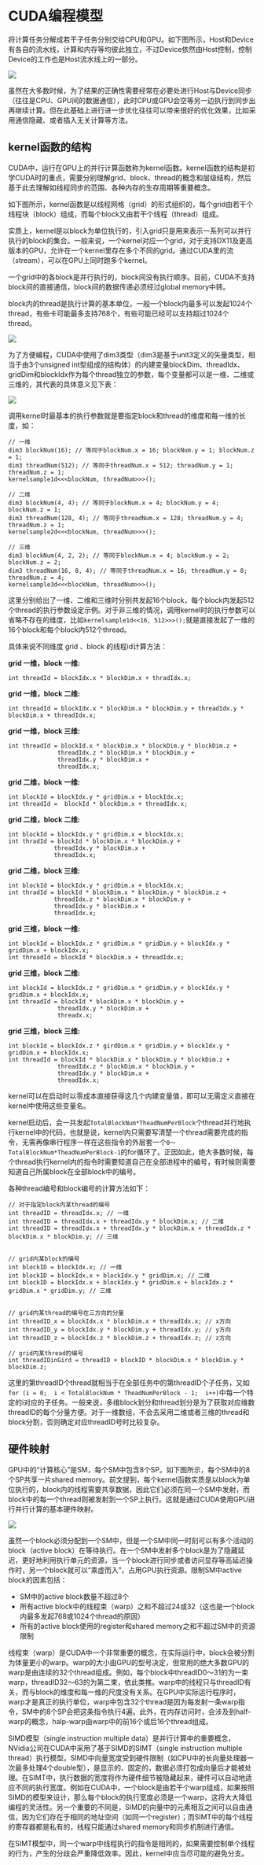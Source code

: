# CUDA编程模型

将计算任务分解成若干子任务分别交给CPU和GPU。如下图所示，Host和Device有各自的流水线，计算和内存等均彼此独立，不过Device依然由Host控制，控制Device的工作也是Host流水线上的一部分。

![](../img/host_device.png)

虽然在大多数时候，为了结果的正确性需要经常在必要处进行Host与Device同步（往往是CPU、GPU间的数据通信），此时CPU或GPU会空等另一边执行到同步出再继续计算。但在此基础上进行进一步优化往往可以带来很好的优化效果，比如采用通信隐藏、或者插入无关计算等方法。

## kernel函数的结构

CUDA中，运行在GPU上的并行计算函数称为kernel函数。kernel函数的结构是初学CUDA时的重点，需要分别理解grid、block、thread的概念和层级结构，然后基于此去理解如线程同步的范围、各种内存的生存周期等重要概念。

如下图所示，kernel函数是以线程网格（grid）的形式组织的，每个grid由若干个线程块（block）组成，而每个block又由若干个线程（thread）组成。

实质上，kernel是以block为单位执行的，引入grid只是用来表示一系列可以并行执行的block的集合。一般来说，一个kernel对应一个grid，对于支持DX11及更高版本的GPU，允许在一个kernel里存在多个不同的grid。通过CUDA里的流（stream），可以在GPU上同时跑多个kernel。

一个grid中的各block是并行执行的，block间没有执行顺序。目前，CUDA不支持block间的直接通信，block间的数据传递必须经过global memory中转。

block内的thread是执行计算的基本单位，一般一个block内最多可以发起1024个thread，有些卡可能最多支持768个，有些可能已经可以支持超过1024个thread。

![](../img/grid_block_threads.jpg)

为了方便编程，CUDA中使用了dim3类型（dim3是基于unit3定义的矢量类型，相当于由3个unsigned int型组成的结构体）的内建变量blockDim、threadIdx、gridDim和blockIdx作为每个thread独立的参数，每个变量都可以是一维、二维或三维的，其代表的具体意义见下表：

![](../img/grid_block_threads_index.png)

调用kernel时最基本的执行参数就是要指定block和thread的维度和每一维的长度，如：

```
// 一维
dim3 blockNum(16); // 等同于blockNum.x = 16; blockNum.y = 1; blockNum.z = 1;
dim3 threadNum(512); // 等同于threadNum.x = 512; threadNum.y = 1; threadNum.z = 1;
kernelsample1d<<<blockNum, threadNum>>>();
 
// 二维
dim3 blockNum(4, 4); // 等同于blockNum.x = 4; blockNum.y = 4; blockNum.z = 1;
dim3 threadNum(128, 4); // 等同于threadNum.x = 128; threadNum.y = 4; threadNum.z = 1;
kernelsample2d<<<blockNum, threadNum>>>();
 
// 三维
dim3 blockNum(4, 2, 2); // 等同于blockNum.x = 4; blockNum.y = 2; blockNum.z = 2;
dim3 threadNum(16, 8, 4); // 等同于threadNum.x = 16; threadNum.y = 8; threadNum.z = 4;
kernelsample3d<<<blockNum, threadNum>>>();
```

这里分别给出了一维、二维和三维时分别共发起16个block，每个block内发起512个thread的执行参数设定示例。对于非三维的情况，调用kernel时的执行参数可以省略不存在的维度，比如`kernelsample1d<<16, 512>>>();`就是直接发起了一维的16个block和每个block内512个thread。

具体来说不同维度 grid 、block 的线程id计算方法：

**grid 一维，block 一维:**

```
int threadId = blockIdx.x * blockDim.x + thradIdx.x;
```

**grid 一维，block 二维:**

```
int threadId = blockIdx.x * blockDim.x * blockDim.y + threadIdx.y * blockDim.x + threadIdx.x;
```

**grid 一维，block 三维:**

```
int threadId = blockId.x * blockDim.x * blockDim.y * blockDim.z + 
			  threadIdx.z * blockDim.x * blockDim.y +
			  threadIdx.y * blockDim.x +
			  threadIdx.x;
```

**grid 二维，block 一维:**

```
int blockId = blockIdx.y * gridDim.x + blockIdx.x;
int threadId =  blockId * blockDim.x + threadIdx.x;
```

**grid 二维，block 二维:**

```
int blockId = blockIdx.y * gridDim.x + blockIdx.x;
int thradId = blockId * blockDim.x * blockDim.y + 
			 threadIdx.y * blockDim.x +
			 threadIdx.x;
```

**grid 二维，block 三维:**

```
int blockId = blockIdx.y * gridDim.x + blockIdx.x;
int thradId = blockId * blockDim.x * blockDim.y * blockDim.z + 
			 threadIdx.z * blockDim.x * blockDim.y + 
			 threadIdx.y * blockDim.x +
			 threadIdx.x;
```

**grid 三维，block 一维:**

```
int blockId = blockIdx.z * gridDim.x * gridDim.y + blockIdx.y * gridDim.x + blockIdx.x;
int threadId = blockId * blockDim.x + threadIdx.x;
```

**grid 三维，block 二维:**

```
int blockId = blockIdx.z * gridDim.x * gridDim.y + blockIdx.y * gridDim.x + blockIdx.x;
int threadId = blockId * blockDim.x * blockDim.y + 
			  threadIdx.y * blockDim.x + 
			  threadx.x;
```

**grid 三维，block 三维:**

```
int blockId = blockIdx.z * girdDim.x * gridDim.y + blockIdx.y * gridDim.x + blockIdx.x;
int threadId = blockId * blockDim.x * blockDim.y * blockDim.z + 
			  threadIdx.z * blockDim.x * blockDim.y +
			  threadIdx.y * blockDim.x +
			  threadIdx.x;
```

kernel可以在启动时以零成本直接获得这几个内建变量值，即可以无需定义直接在kernel中使用这些变量名。

kernel启动后，会一共发起`TotalBlockNum*TheadNumPerBlock`个thread并行地执行kernel中的代码，也就是说，kernel内只需要写清楚一个thread需要完成的指令，无需再像串行程序一样在这些指令的外层套一个`0～TotalBlockNum*TheadNumPerBlock-1`的for循环了。正因如此，绝大多数时候，每个thread执行kernel内的指令时需要知道自己在全部进程中的编号，有时候则需要知道自己所属block在全部block中的编号。

各种thread编号和block编号的计算方法如下：

```
// 对于指定block内某thread的编号
int threadID = threadIdx.x; // 一维
int threadID = threadIdx.x + threadIdx.y * blockDim.x; // 二维
int threadID = threadIdx.x + threadIdx.y * blockDim.x + threadIdx.z * blockDim.x * blockDim.y; // 三维
 
 
// grid内某block的编号
int blockID = blockIdx.x; // 一维
int blockID = blockIdx.x + blockIdx.y * gridDim.x; // 二维
int blockID = blockIdx.x + blockIdx.y * gridDim.x + blockIdx.z * gridDim.x * gridDim.y; // 三维
 
 
// grid内某thread的编号在三方向的分量
int threadID_x = blockIdx.x * blockDim.x + threadIdx.x; // x方向
int threadID_y = blockIdx.y * blockDim.y + threadIdx.y; // y方向
int threadID_z = blockIdx.z * blockDim.z + threadIdx.z; // z方向
 
// grid内某thread的编号
int threadIDinGird = threadID + blockID * blockDim.x * blockDim.y * blockDim.z;
```

这里的第threadID个thread就相当于在全部任务中的第threadID个子任务，又如`for (i = 0;  i < TotalBlockNum * TheadNumPerBlock - 1;  i++)`中每一个特定的i对应的子任务。一般来说，多维block划分和thread划分是为了获取对应维数threadID的每个分量方便。对于一维数组，不会去采用二维或者三维的thread和block分割，否则确定对应threadID号时比较复杂。

## 硬件映射

GPU中的“计算核心”是SM，每个SM中包含8个SP。如下图所示，每个SM中的8个SP共享一片shared memory。前文提到，每个kernel函数实质是以block为单位执行的，block内的线程需要共享数据，因此它们必须在同一个SM中发射，而block中的每一个thread则被发射到一个SP上执行。这就是通过CUDA使用GPU进行并行计算的基本硬件映射。

![](../img/hardware_mapping.png)

虽然一个block必须分配到一个SM中，但是一个SM中同一时刻可以有多个活动的block（active block）在等待执行。在一个SM中发射多个block是为了隐藏延迟，更好地利用执行单元的资源，当一个block进行同步或者访问显存等高延迟操作时，另一个block就可以“乘虚而入”，占用GPU执行资源。限制SM中active block的因素包括：

- SM中的active block数量不超过8个
- 所有active block中的线程束（warp）之和不超过24或32（这也是一个block内最多发起768或1024个thread的原因）
- 所有的active block使用的register和shared memory之和不超过SM中的资源限制

线程束（warp）是CUDA中一个非常重要的概念，在实际运行中，block会被分割为体量更小的warp。warp的大小由GPU的型号决定，但常用的绝大多数GPU的warp是由连续的32个thread组成。例如，每个block中threadID0～31的为一束warp，threadID32～63的为第二束，依此类推。warp中的线程只与threadID有关，而与block的维度和每一维的尺度没有关系。在GPU中实际运行程序时，warp才是真正的执行单位，warp中包含32个thread是因为每发射一条warp指令，SM中的8个SP会把这条指令执行4遍。此外，在内存访问时，会涉及到half-warp的概念，halp-warp由warp中的前16个或后16个thread组成。

SIMD模型（single instruction multiple data）是并行计算中的重要概念，NVidia公司在CUDA中采用了基于SIMD的SIMT（single instruction multiple thread）执行模型。SIMD中向量宽度受到硬件限制（如CPU中的长向量处理器一次最多处理4个double型），是显示的、固定的，数据必须打包成向量后才能被处理。在SIMT中，执行数据的宽度将作为硬件细节被隐藏起来，硬件可以自动地适应不同的执行宽度。例如在CUDA中，一个block是由若干个warp组成，如果按照SIMD的模型来设计，那么每个block的执行宽度必须是一个warp，这将大大降低编程的灵活性。另一个重要的不同是，SIMD的向量中的元素相互之间可以自由通信，因为它们存在于相同的地址空间（如同一个register）；而SIMT中的每个线程的寄存器都是私有的，线程只能通过shared memory和同步机制进行通信。

在SIMT模型中，同一个warp中线程执行的指令是相同的，如果需要控制单个线程的行为，产生的分歧会严重降低效率。因此，kernel中应当尽可能的避免分支。





















































































































